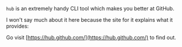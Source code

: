 `hub` is an extremely handy CLI tool which makes you better at GitHub.

I won't say much about it here because the site for it explains what it provides:

Go visit [https://hub.github.com/](https://hub.github.com/) to find out.
